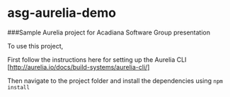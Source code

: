# asg-aurelia-demo
###Sample Aurelia project for Acadiana Software Group presentation

To use this project, 

First follow the instructions here for setting up the Aurelia CLI
[http://aurelia.io/docs/build-systems/aurelia-cli/]

Then navigate to the project folder and install the dependencies using
`npm install`

